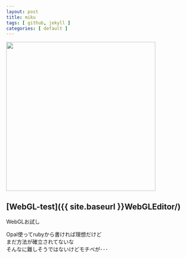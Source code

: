 ```yaml
---
layout: post
title: miku
tags: [ github, jekyll ]
categories: [ default ]
---
```


<a class="blog_2015_10_13" href="{{ site.baseurl }}images/miku_webgl.jpg" title="miku" alt="WebGL">
<img src="{{ site.baseurl }}images/miku_webgl.jpg" width="400">
</a>

## [WebGL-test]({{ site.baseurl }}WebGLEditor/)

WebGLお試し

Opal使ってrubyから書ければ理想だけど<br>
まだ方法が確立されてないな<br>
そんなに難しそうではないけどモチベが･･･
